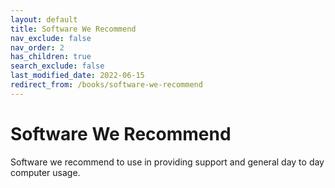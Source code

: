 ```yaml
---
layout: default
title: Software We Recommend
nav_exclude: false
nav_order: 2
has_children: true
search_exclude: false
last_modified_date: 2022-06-15
redirect_from: /books/software-we-recommend
---
```


# Software We Recommend
Software we recommend to use in providing support and general day to day computer usage.

